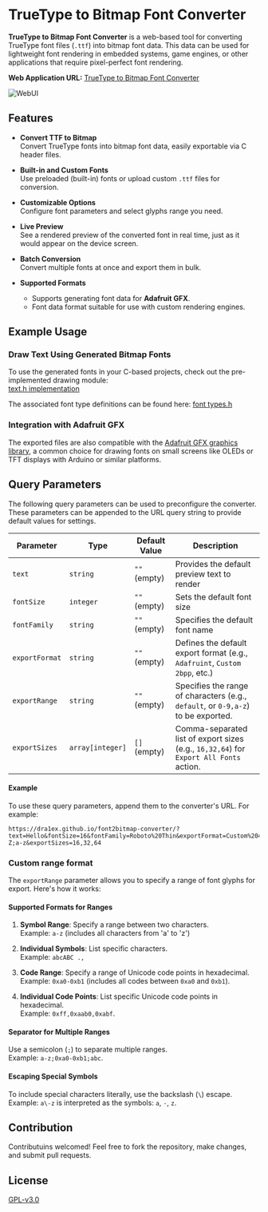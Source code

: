 # TrueType to Bitmap Font Converter

**TrueType to Bitmap Font Converter** is a web-based tool for converting TrueType font files (`.ttf`) into bitmap font data. This data can be used for lightweight font rendering in embedded systems, game engines, or other applications that require pixel-perfect font rendering.

**Web Application URL:** [TrueType to Bitmap Font Converter](https://dra1ex.github.io/font2bitmap-converter/)

<img max-width="1000" alt="WebUI" src="https://github.com/user-attachments/assets/30f127c1-40e4-4c1b-92f7-384c7096621b" />

## Features

- **Convert TTF to Bitmap**  
  Convert TrueType fonts into bitmap font data, easily exportable via C header files.

- **Built-in and Custom Fonts**  
  Use preloaded (built-in) fonts or upload custom `.ttf` files for conversion.

- **Customizable Options**  
  Configure font parameters and select glyphs range you need.

- **Live Preview**  
  See a rendered preview of the converted font in real time, just as it would appear on the device screen.

- **Batch Conversion**  
  Convert multiple fonts at once and export them in bulk.

- **Supported Formats**  
  - Supports generating font data for **Adafruit GFX**.  
  - Font data format suitable for use with custom rendering engines.


## Example Usage

### Draw Text Using Generated Bitmap Fonts

To use the generated fonts in your C-based projects, check out the pre-implemented drawing module:  
[text.h implementation](https://github.com/DrA1ex/ff5m/blob/dev/.bin/src/common/text.h)

The associated font type definitions can be found here:
[font types.h](https://github.com/DrA1ex/ff5m/blob/dev/.bin/src/common/fonts/types.h)

### Integration with Adafruit GFX

The exported files are also compatible with the [Adafruit GFX graphics library](https://learn.adafruit.com/adafruit-gfx-graphics-library/overview), a common choice for drawing fonts on small screens like OLEDs or TFT displays with Arduino or similar platforms.


## Query Parameters

The following query parameters can be used to preconfigure the converter. These parameters can be appended to the URL query string to provide default values for settings.

| Parameter         | Type              | Default Value   | Description                                                                 |
|-------------------|-------------------|-----------------|-----------------------------------------------------------------------------|
| `text`           | `string`          | `""` (empty)    | Provides the default preview text to render                  |
| `fontSize`       | `integer`         | `""` (empty)    | Sets the default font size |
| `fontFamily`     | `string`          | `""` (empty)    | Specifies the default font name                |
| `exportFormat`   | `string`          | `""` (empty)    | Defines the default export format (e.g., `Adafruint`, `Custom 2bpp`, etc.)              |
| `exportRange`    | `string`          | `""` (empty)    | Specifies the range of characters (e.g., `default`, or `0-9,a-z`) to be exported. |
| `exportSizes`    | `array[integer]`  | `[]` (empty)    | Comma-separated list of export sizes (e.g., `16,32,64`) for `Export All Fonts` action. |

#### Example
To use these query parameters, append them to the converter's URL. For example:

```
https://dra1ex.github.io/font2bitmap-converter/?text=Hello&fontSize=16&fontFamily=Roboto%20Thin&exportFormat=Custom%204bpp&exportRange=A-Z;a-z&exportSizes=16,32,64
```

### Custom range format

The `exportRange` parameter allows you to specify a range of font glyphs for export. Here's how it works:

#### Supported Formats for Ranges
1. **Symbol Range**: Specify a range between two characters.  
   Example: `a-z` (includes all characters from 'a' to 'z')

2. **Individual Symbols**: List specific characters.  
   Example: `abcABC .,`

3. **Code Range**: Specify a range of Unicode code points in hexadecimal.  
   Example: `0xa0-0xb1` (includes all codes between `0xa0` and `0xb1`).

4. **Individual Code Points**: List specific Unicode code points in hexadecimal.  
   Example: `0xff,0xaab0,0xabf`.

#### Separator for Multiple Ranges
Use a semicolon (`;`) to separate multiple ranges.  
Example: `a-z;0xa0-0xb1;abc`.

#### Escaping Special Symbols
To include special characters literally, use the backslash (`\`) escape.  
Example: `a\-z` is interpreted as the symbols: `a`, `-`, `z`.

## Contribution

Contributuins welcomed! Feel free to fork the repository, make changes, and submit pull requests.

## License

[GPL-v3.0](LICENSE)
